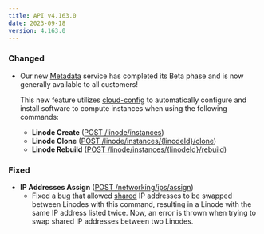 ```yaml
---
title: API v4.163.0
date: 2023-09-18
version: 4.163.0
---
```


### Changed

* Our new [Metadata](/docs/products/compute/compute-instances/guides/metadata/) service has completed its Beta phase and is now generally available to all customers!

  This new feature utilizes [cloud-config](/docs/products/compute/compute-instances/guides/metadata-cloud-config/) to automatically configure and install software to compute instances when using the following commands:
  * **Linode Create** ([POST /linode/instances](/docs/api/linode-instances/#linode-create))
  * **Linode Clone** ([POST /linode/instances/{linodeId}/clone](/docs/api/linode-instances/#linode-clone))
  * **Linode Rebuild** ([POST /linode/instances/{linodeId}/rebuild](/docs/api/linode-instances/#linode-rebuild))

### Fixed

* **IP Addresses Assign** ([POST /networking/ips/assign](/docs/api/networking/#ip-addresses-assign))
  * Fixed a bug that allowed [shared](/docs/api/networking/#ip-addresses-share) IP addresses to be swapped between Linodes with this command, resulting in a Linode with the same IP address listed twice. Now, an error is thrown when trying to swap shared IP addresses between two Linodes.
